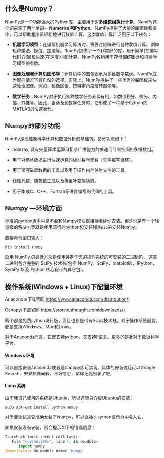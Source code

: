 ## 什么是Numpy？

NumPy是一个功能强大的Python库，主要用于对**多维数组执行计算**。NumPy这个词来源于两个单词-- **Numerical和Python**。NumPy提供了大量的库函数和操作，可以帮助程序员轻松地进行数值计算。这类数值计算广泛用于以下任务：

- **机器学习模型**：在编写机器学习算法时，需要对矩阵进行各种数值计算。例如矩阵乘法、换位、加法等。NumPy提供了一个非常好的库，用于简单(在编写代码方面)和快速(在速度方面)计算。NumPy数组用于存储训练数据和机器学习模型的参数。

- **图像处理和计算机图形学**：计算机中的图像表示为多维数字数组。NumPy成为同样情况下最自然的选择。实际上，NumPy提供了一些优秀的库函数来快速处理图像。例如，镜像图像、按特定角度旋转图像等。

- **数学任务**：NumPy对于执行各种数学任务非常有用，如数值积分、微分、内插、外推等。因此，当涉及到数学任务时，它形成了一种基于Python的MATLAB的快速替代。

## Numpy的部分功能
NumPy是高性能科学计算和数据分析的基础包。部分功能如下：

- ndarray, 具有矢量算术运算和复杂广播能力的快速且节省空间的多维数组。

- 用于对整组数据进行快速运算的标准数学函数（无需编写循环）。

- 用于读写磁盘数据的工具以及用于操作内存映射文件的工具。

- 线性代数、随机数生成以及傅里叶变换功能。

- 用于集成C、C++、Fortran等语言编写的代码的工具。

## Numpy —环境方面

标准的python版本中是不会和Numpy模块直接捆绑替你安装。但是也是有一个轻量级的解决方案就是使用流行的python包安装程序`pip`来安装Numpy。

直接命令窗口输入：
```python
Pip install numpy
```

启用 NumPy 的最佳方法是使用特定于您的操作系统的可安装的二进制包。 这些二进制包含完整的 SciPy 技术栈(包括 NumPy，SciPy，matplotlib，IPython，SymPy 以及 Python 核心自带的其它包)。

## 操作系统(Windows + Linux)下配置环境

Anaconda(下载官网:https://www.anaconda.com/distribution/)

Canopy(下载官网:https://store.enthought.com/downloads/)

两个都是免费python发行版，而且也都是带有Scipy技术栈。对于操作系统而言，都是支持Windows、Mac和Linux。

对于Anaconda而言，它既支持python，又支持R语言。更多的是针对于数据科学平台。

#### Windows 环境

可以直接安装Anaconda或者是Canopy即可实现。具体的安装过程可以Google Search，安装都要问我，不好意思，那你还是别学了吧。

#### Linux系统

由于我自己使用的系统是Ubuntu，所以这里只介绍Ubuntu的安装：
```python
sudo apt-get install python-numpy 
```

对于要测试是否准确安装了Numpy，可以直接在python提示符中导入它。

如果安装没有安装，则会提示如下的错误信息：
```python
Traceback (most recent call last): 
   File "<pyshell#0>", line 1, in <module> 
      import numpy 
ImportError: No module named 'numpy'
```
